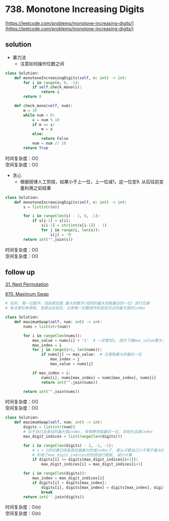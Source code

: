 # 738. Monotone Increasing Digits

[https://leetcode.com/problems/monotone-increasing-digits/](https://leetcode.com/problems/monotone-increasing-digits/)

## solution

- 暴力法
  - 注意如何操作位数之间

```python
class Solution:
    def monotoneIncreasingDigits(self, n: int) -> int:
        for i in range(n, 0, -1):
            if self.check_mono(i):
                return i
        return 0

    def check_mono(self, num):
        m = 10
        while num > 0:
            x = num % 10
            if m >= x:
                m = x
            else:
                return False
            num = num // 10
        return True
```

时间复杂度：O() <br>
空间复杂度：O()

- 贪心
  - 根据规律人工剪枝，如果小于上一位，上一位减1，这一位变9. 从后往前变量利用之前结果

```python
class Solution:
    def monotoneIncreasingDigits(self, n: int) -> int:
        s = list(str(n))

        for i in range(len(s) - 1, 0, -1):
            if s[i-1] > s[i]:
                s[i-1] = str(int(s[i-1]) - 1)
                for j in range(i, len(s)):
                    s[j] = '9'
        return int("".join(s))
```

时间复杂度：O() <br>
空间复杂度：O()

## follow up

[31. Next Permutation](../00_array/31.%20Next%20Permutation.md)

[670. Maximum Swap](https://leetcode.com/problems/maximum-swap/description/)

```python
# 任务: 每一位数字，找到其后面 最大的数字(相同的最大则取最远的一位）进行交换
# 有点类似单调栈, 但是从右到左，记录每一位数组中到目前见过的最大值的index

class Solution:
    def maximumSwap(self, num: int) -> int:
        nums = list(str(num))

        for i in range(len(nums)):
            max_value = nums[i] + '1'  # 一定要加1, 因为下面max_value要大于等于来选最远，但又必须比nums[i]大
            max_index = i
            for j in range(i+1, len(nums)):
                if nums[j] >= max_value:  # 注意取最大的最后一位
                    max_index = j
                    max_value = nums[j]

            if max_index > i:
                nums[i], nums[max_index] = nums[max_index], nums[i]
                return int("".join(nums))

        return int("".join(nums))
```

时间复杂度：O() <br>
空间复杂度：O()

```python
class Solution:
    def maximumSwap(self, num: int) -> int:
        digits = list(str(num))
        # 位于自己及身后的最大值index, 有相等则取最后一位, 初始化自身index
        max_digit_indices = list(range(len(digits)))

        for i in range(len(digits) - 2, -1, -1):
            # i + 1的位置已经是其后面最大的值index了, 那么只要自己小于等于最大的, 就更新为最大; 否则为自身
            # 利用了max_digit_indices的性质进行更新, 减少计算
            if digits[i] <= digits[max_digit_indices[i+1]]:
                max_digit_indices[i] = max_digit_indices[i+1]

        for i in range(len(digits)):
            max_index = max_digit_indices[i]
            if digits[i] < digits[max_index]:
                digits[i], digits[max_index] = digits[max_index], digits[i]
                break
        return int(''.join(digits))
```

时间复杂度：O(n) <br>
空间复杂度：O(n)
